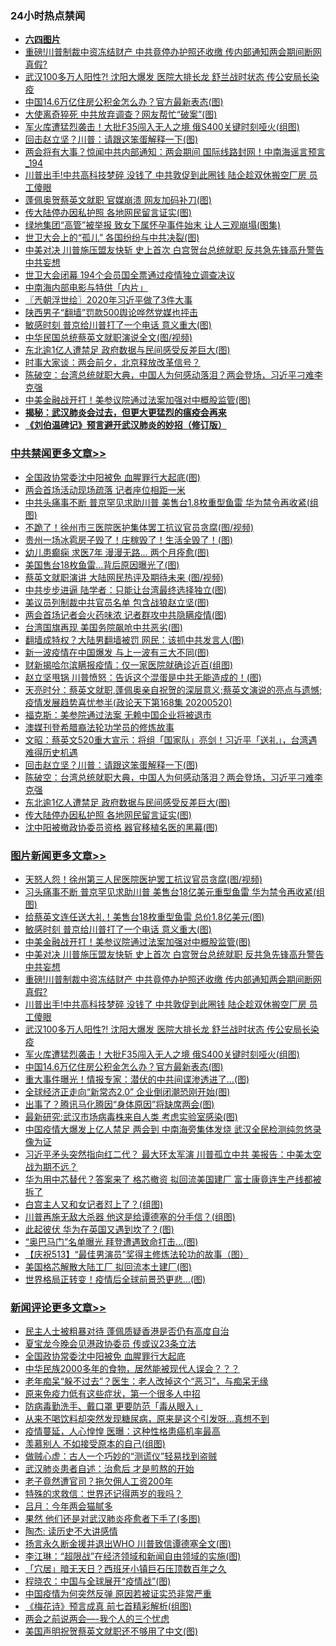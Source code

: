 <div class="catlist">
<h3>24小时热点禁闻</h3>
<ul>
<li><b><a href="64photo" target="_blank">六四图片</a></b></li>
<li><a href="https://github.com/fqnews/bnews/blob/master/topimagenews/20200520/1331670.md">重磅!川普制裁中资冻结财产 中共竟停办护照还收缴 传内部通知两会期间断网 真假?</a></li>
<li><a href="https://github.com/fqnews/bnews/blob/master/topimagenews/20200520/1331602.md">武汉100多万人阳性?! 沈阳大爆发 医院大排长龙 舒兰战时状态 传公安局长染疫</a></li>
<li><a href="https://github.com/fqnews/bnews/blob/master/topimagenews/20200520/1331524.md">中国14.6万亿住房公积金怎么办？官方最新表态(图)</a></li>
<li><a href="https://github.com/fqnews/bnews/blob/master/cbnews/20200520/1331536.md">大使离奇猝死 中共放弃调查？网友帮忙“破案”(图)</a></li>
<li><a href="https://github.com/fqnews/bnews/blob/master/topimagenews/20200520/1331542.md">军火库遭猛烈袭击！大批F35闯入无人之境 俄S400关键时刻哑火(组图)</a></li>
<li><a href="https://github.com/fqnews/bnews/blob/master/cbnews/20200521/1331843.md">回击赵立坚？川普：请跟这笨蛋解释一下(图)</a></li>
<li><a href="https://github.com/fqnews/bnews/blob/master/comments/20200520/1331499.md">两会将有大事？惊闻中共内部通知：两会期间 国际线路封网！中南海谣言预言_194</a></li>
<li><a href="https://github.com/fqnews/bnews/blob/master/topimagenews/20200520/1331651.md">川普出手!中共高科技梦碎 没钱了 中共敦促到此圈钱 陆企趁双休搬空厂房 员工傻眼</a></li>
<li><a href="https://github.com/fqnews/bnews/blob/master/cbnews/20200520/1331555.md">蓬佩奥贺蔡英文就职 官媒崩溃 网友加码补刀(图)</a></li>
<li><a href="https://github.com/fqnews/bnews/blob/master/cbnews/20200521/1331824.md">传大陆停办因私护照 各地网民留言证实(图)</a></li>
<li><a href="https://github.com/fqnews/bnews/blob/master/cbnews/20200520/1331507.md">绿地集团“高管”被举报 致女下属怀孕事件始末 让人三观崩塌(图集)</a></li>
<li><a href="https://github.com/fqnews/bnews/blob/master/cbnews/20200520/1331589.md">世卫大会上的“孤儿” 各国纷纷与中共决裂(图)</a></li>
<li><a href="https://github.com/fqnews/bnews/blob/master/topimagenews/20200520/1331687.md">中美对决 川普施压盟友快斩 史上首次 白宫贺台总统就职 反共急先锋高升警告中共妄想</a></li>
<li><a href="https://github.com/fqnews/bnews/blob/master/comments/20200521/1331787.md">世卫大会闭幕   194个会员国全票通过疫情独立调查决议</a></li>
<li><a href="https://github.com/fqnews/bnews/blob/master/yule/20200521/1331837.md">中南海内部电影与特供「内片」</a></li>
<li><a href="https://github.com/fqnews/bnews/blob/master/ssgc/20200521/1331840.md">〖兲朝浮世绘〗2020年习近平做了3件大事</a></li>
<li><a href="https://github.com/fqnews/bnews/blob/master/headline/20200520/1331655.md">陕西男子“翻墙”罚款500舆论哗然党媒也抨击</a></li>
<li><a href="https://github.com/fqnews/bnews/blob/master/topimagenews/20200521/1331927.md">敏感时刻 普京给川普打了一个电话 意义重大(图)</a></li>
<li><a href="https://github.com/fqnews/bnews/blob/master/cnnews/hknews/20200520/1331495.md">中华民国总统蔡英文就职演说全文(图/视频)</a></li>
<li><a href="https://github.com/fqnews/bnews/blob/master/cbnews/20200521/1331833.md">东北逾1亿人遭禁足 政府数据与民间感受反差巨大(图)</a></li>
<li><a href="https://github.com/fqnews/bnews/blob/master/headline/20200520/1331656.md">时事大家谈：两会前夕，北京释放改革信号？</a></li>
<li><a href="https://github.com/fqnews/bnews/blob/master/cbnews/20200521/1331842.md">陈破空：台湾总统就职大典，中国人为何感动落泪？两会登场，习近平刁难李克强 </a></li>
<li><a href="https://github.com/fqnews/bnews/blob/master/topimagenews/20200521/1331864.md">中美金融战开打！美参议院通过法案加强对中概股监管(图)</a></li>
<li><b><a href="https://github.com/fqnews/bnews/blob/master/comments/20200211/1275071.md" target="_blank">揭秘：武汉肺炎会过去，但更大更猛烈的瘟疫会再来</a></b></li>
<li><b><a href="https://github.com/fqnews/bnews/blob/master/comments/20200207/1272816.md" target="_blank">《刘伯温碑记》预言避开武汉肺炎的妙招（修订版）</a></b></li>
</ul>
</div>

<div class="catlist">
<h3><a href="https://github.com/fqnews/bnews/blob/master/cbnews/" target="_blank">中共禁闻</a><span><a href="https://github.com/fqnews/bnews/blob/master/cbnews/" target="_blank" rel="nofollow">更多文章>></a></span></h3>
<ul>
<li><a href="https://github.com/fqnews/bnews/blob/master/cbnews/20200521/1332069.md" target="_blank">全国政协常委沈中阳被免 血腥罪行大起底(图)</a></li>
<li><a href="https://github.com/fqnews/bnews/blob/master/cbnews/20200521/1332068.md" target="_blank">两会首场活动现场疏落 记者座位相距一米</a></li>
<li><a href="https://github.com/fqnews/bnews/blob/master/cbnews/20200521/1332063.md" target="_blank">中共头痛事不断 普京罕见求助川普 美售台1.8枚重型鱼雷 华为禁令再收紧(组图)</a></li>
<li><a href="https://github.com/fqnews/bnews/blob/master/cbnews/20200521/1332062.md" target="_blank">不跪了！徐州市三医院医护集体罢工抗议官员贪腐(图/视频)</a></li>
<li><a href="https://github.com/fqnews/bnews/blob/master/cbnews/20200521/1332053.md" target="_blank">贵州一场冰雹房子毁了！庄稼毁了！生活全毁了！(图)</a></li>
<li><a href="https://github.com/fqnews/bnews/blob/master/cbnews/20200521/1332050.md" target="_blank">幼儿患癫痫 求医7年 漫漫无路&#8230; 两个月痊愈(图)</a></li>
<li><a href="https://github.com/fqnews/bnews/blob/master/cbnews/20200521/1332038.md" target="_blank">美国售台18枚鱼雷…背后原因曝光了(图)</a></li>
<li><a href="https://github.com/fqnews/bnews/blob/master/cbnews/20200521/1332037.md" target="_blank">蔡英文就职演讲 大陆网民热评及期待未来 (图/视频)</a></li>
<li><a href="https://github.com/fqnews/bnews/blob/master/cbnews/20200521/1332036.md" target="_blank">中共步步进逼 陆学者：只能让台湾最终选择独立(图)</a></li>
<li><a href="https://github.com/fqnews/bnews/blob/master/cbnews/20200521/1332022.md" target="_blank">美议员列制裁中共官员名单 包含战狼赵立坚(图)</a></li>
<li><a href="https://github.com/fqnews/bnews/blob/master/cbnews/20200521/1332021.md" target="_blank">两会首场记者会火药味浓 记者群攻中共隐瞒疫情(图)</a></li>
<li><a href="https://github.com/fqnews/bnews/blob/master/cbnews/20200521/1331984.md" target="_blank">台湾国旗再现 美国务院飙呛中共恶劣(图)</a></li>
<li><a href="https://github.com/fqnews/bnews/blob/master/cbnews/20200521/1331983.md" target="_blank">翻墙成特权？大陆男翻墙被罚 网民：该抓中共发言人(图)</a></li>
<li><a href="https://github.com/fqnews/bnews/blob/master/cbnews/20200521/1331963.md" target="_blank">新一波疫情在中国爆发 与上一波有三大不同(图)</a></li>
<li><a href="https://github.com/fqnews/bnews/blob/master/cbnews/20200521/1331962.md" target="_blank">财新揭哈尔滨瞒报疫情：仅一家医院就确诊近百(组图)</a></li>
<li><a href="https://github.com/fqnews/bnews/blob/master/cbnews/20200521/1331950.md" target="_blank">赵立坚甩锅 川普愤怒：告诉这个混蛋是中共无能造成的！(图)</a></li>
<li><a href="https://github.com/fqnews/bnews/blob/master/cbnews/20200521/1331948.md" target="_blank">天亮时分：蔡英文就职,蓬佩奥亲自祝贺的深层意义;蔡英文演说的亮点与遗憾;疫情发展趋势喜忧参半(政论天下第168集 20200520)</a></li>
<li><a href="https://github.com/fqnews/bnews/blob/master/cbnews/20200521/1331905.md" target="_blank">福克斯：美参院通过法案 无赖中国企业将被退市</a></li>
<li><a href="https://github.com/fqnews/bnews/blob/master/cbnews/20200521/229810.md" target="_blank">澳媒刊登希腊裔法轮功学员的修炼故事</a></li>
<li><a href="https://github.com/fqnews/bnews/blob/master/cbnews/20200521/1331869.md" target="_blank">文昭：蔡英文520重大宣示：将组「国家队」亮剑！习近平「送礼」，台湾遇难得历史机遇</a></li>
<li><a href="https://github.com/fqnews/bnews/blob/master/cbnews/20200521/1331843.md" target="_blank">回击赵立坚？川普：请跟这笨蛋解释一下(图)</a></li>
<li><a href="https://github.com/fqnews/bnews/blob/master/cbnews/20200521/1331842.md" target="_blank">陈破空：台湾总统就职大典，中国人为何感动落泪？两会登场，习近平刁难李克强</a></li>
<li><a href="https://github.com/fqnews/bnews/blob/master/cbnews/20200521/1331833.md" target="_blank">东北逾1亿人遭禁足 政府数据与民间感受反差巨大(图)</a></li>
<li><a href="https://github.com/fqnews/bnews/blob/master/cbnews/20200521/1331824.md" target="_blank">传大陆停办因私护照 各地网民留言证实(图)</a></li>
<li><a href="https://github.com/fqnews/bnews/blob/master/cbnews/20200521/1331799.md" target="_blank">沈中阳被撤政协委员资格 器官移植名医的黑幕(图)</a></li>

</ul>
</div>
<div class="catlist">
<h3><a href="https://github.com/fqnews/bnews/blob/master/topimagenews/" target="_blank">图片新闻</a><span><a href="https://github.com/fqnews/bnews/blob/master/topimagenews/" target="_blank" rel="nofollow">更多文章>></a></span></h3>
<ul>
<li><a href="https://github.com/fqnews/bnews/blob/master/topimagenews/20200521/1332067.md" target="_blank">天怒人怨！徐州第三人民医院医护罢工抗议官员贪腐(图/视频)</a></li>
<li><a href="https://github.com/fqnews/bnews/blob/master/topimagenews/20200521/1332066.md" target="_blank">习头痛事不断 普京罕见求助川普 美售台18亿美元重型鱼雷 华为禁令再收紧(组图)</a></li>
<li><a href="https://github.com/fqnews/bnews/blob/master/topimagenews/20200521/1331949.md" target="_blank">给蔡英文连任送大礼！美售台18枚重型鱼雷 总价1.8亿美元(图)</a></li>
<li><a href="https://github.com/fqnews/bnews/blob/master/topimagenews/20200521/1331927.md" target="_blank">敏感时刻 普京给川普打了一个电话 意义重大(图)</a></li>
<li><a href="https://github.com/fqnews/bnews/blob/master/topimagenews/20200521/1331864.md" target="_blank">中美金融战开打！美参议院通过法案加强对中概股监管(图)</a></li>
<li><a href="https://github.com/fqnews/bnews/blob/master/topimagenews/20200520/1331687.md" target="_blank">中美对决 川普施压盟友快斩 史上首次 白宫贺台总统就职 反共急先锋高升警告中共妄想</a></li>
<li><a href="https://github.com/fqnews/bnews/blob/master/topimagenews/20200520/1331670.md" target="_blank">重磅!川普制裁中资冻结财产 中共竟停办护照还收缴 传内部通知两会期间断网 真假?</a></li>
<li><a href="https://github.com/fqnews/bnews/blob/master/topimagenews/20200520/1331651.md" target="_blank">川普出手!中共高科技梦碎 没钱了 中共敦促到此圈钱 陆企趁双休搬空厂房 员工傻眼</a></li>
<li><a href="https://github.com/fqnews/bnews/blob/master/topimagenews/20200520/1331602.md" target="_blank">武汉100多万人阳性?! 沈阳大爆发 医院大排长龙 舒兰战时状态 传公安局长染疫</a></li>
<li><a href="https://github.com/fqnews/bnews/blob/master/topimagenews/20200520/1331542.md" target="_blank">军火库遭猛烈袭击！大批F35闯入无人之境 俄S400关键时刻哑火(组图)</a></li>
<li><a href="https://github.com/fqnews/bnews/blob/master/topimagenews/20200520/1331524.md" target="_blank">中国14.6万亿住房公积金怎么办？官方最新表态(图)</a></li>
<li><a href="https://github.com/fqnews/bnews/blob/master/topimagenews/20200520/1331396.md" target="_blank">重大事件曝光！情报专家：潜伏的中共间谍渗透进了&#8230;(图)</a></li>
<li><a href="https://github.com/fqnews/bnews/blob/master/topimagenews/20200519/1331138.md" target="_blank">全球经济正走向“新常态2.0” 企业倒闭潮恐刚开始(图)</a></li>
<li><a href="https://github.com/fqnews/bnews/blob/master/topimagenews/20200519/1331125.md" target="_blank">出事了？腾讯马化腾因“身体原因”将缺席两会(图)</a></li>
<li><a href="https://github.com/fqnews/bnews/blob/master/topimagenews/20200519/1331124.md" target="_blank">最新研究:武汉市场病毒株来自人类 考虑实验室感染(图)</a></li>
<li><a href="https://github.com/fqnews/bnews/blob/master/topimagenews/20200519/1331097.md" target="_blank">中国疫情大爆发上亿人禁足 两会到 中南海旁集体发烧 武汉全民检测纯忽悠录像为证</a></li>
<li><a href="https://github.com/fqnews/bnews/blob/master/topimagenews/20200519/1331072.md" target="_blank">习近平矛头突然指向红二代？ 最大环太军演 川普孤立中共 美报告：中美太空战为期不远？</a></li>
<li><a href="https://github.com/fqnews/bnews/blob/master/topimagenews/20200519/1331064.md" target="_blank">华为用中芯替代？答案来了 格芯撤资 拟回流美国建厂 富士康竟连生产线都被拆了</a></li>
<li><a href="https://github.com/fqnews/bnews/blob/master/topimagenews/20200519/1330961.md" target="_blank">白宫主人又和女记者怼上了？(组图)</a></li>
<li><a href="https://github.com/fqnews/bnews/blob/master/topimagenews/20200519/1330917.md" target="_blank">川普再施无敌大杀器 他这是给谭德塞的分手信？(组图)</a></li>
<li><a href="https://github.com/fqnews/bnews/blob/master/topimagenews/20200519/1330909.md" target="_blank">此起彼伏 华为在英国又遇到坎了？(图)</a></li>
<li><a href="https://github.com/fqnews/bnews/blob/master/topimagenews/20200519/1330873.md" target="_blank">“奥巴马门”名单曝光 拜登遭遇致命打击…(图)</a></li>
<li><a href="https://github.com/fqnews/bnews/blob/master/comments/20200519/1330603.md" target="_blank">【庆祝513】“最佳男演员”奖得主修炼法轮功的故事（图）</a></li>
<li><a href="https://github.com/fqnews/bnews/blob/master/topimagenews/20200519/1330755.md" target="_blank">美国格芯解散大陆工厂 拟回流本土建厂(图)</a></li>
<li><a href="https://github.com/fqnews/bnews/blob/master/topimagenews/20200519/1330659.md" target="_blank">世界格局正转变！疫情后全球前景恐更悲…(图)</a></li>

</ul>
</div>
<div class="catlist">
<h3><a href="https://github.com/fqnews/bnews/blob/master/comments/" target="_blank">新闻评论</a><span><a href="https://github.com/fqnews/bnews/blob/master/comments/" target="_blank" rel="nofollow">更多文章>></a></span></h3>
<ul>
<li><a href="https://github.com/fqnews/bnews/blob/master/comments/20200521/1332071.md" target="_blank">民主人士被粗暴对待 蓬佩质疑香港是否仍有高度自治</a></li>
<li><a href="https://github.com/fqnews/bnews/blob/master/comments/20200521/1332070.md" target="_blank">夏宝龙今晚会见港政协委员 传或议23条立法</a></li>
<li><a href="https://github.com/fqnews/bnews/blob/master/comments/20200521/1332065.md" target="_blank">全国政协常委沈中阳被免 血腥罪行大起底</a></li>
<li><a href="https://github.com/fqnews/bnews/blob/master/comments/20200521/1332059.md" target="_blank">中华民族2000多年的食物，居然能被现代人误会？？？</a></li>
<li><a href="https://github.com/fqnews/bnews/blob/master/comments/20200521/1332058.md" target="_blank">老年痴呆“躲不过去”？医生：老人改掉这个“恶习”，与痴呆无缘</a></li>
<li><a href="https://github.com/fqnews/bnews/blob/master/comments/20200521/1332057.md" target="_blank">原来免疫力低有这些症状，第一个很多人中招</a></li>
<li><a href="https://github.com/fqnews/bnews/blob/master/comments/20200521/1332056.md" target="_blank">防病毒勤洗手、戴口罩 更要防范「毒从眼入」</a></li>
<li><a href="https://github.com/fqnews/bnews/blob/master/comments/20200521/1332055.md" target="_blank">从来不喝饮料却突然发现糖尿病，原来是这个引发呀&#8230;真想不到</a></li>
<li><a href="https://github.com/fqnews/bnews/blob/master/comments/20200521/1332054.md" target="_blank">疫情蔓延，人心惶惶 医曝：这种性格患癌机率最高</a></li>
<li><a href="https://github.com/fqnews/bnews/blob/master/comments/20200521/1332047.md" target="_blank">羡慕别人 不如接受原本的自己(组图)</a></li>
<li><a href="https://github.com/fqnews/bnews/blob/master/comments/20200521/1332041.md" target="_blank">做贼心虚：古人一个巧妙的“测谎仪”轻易找到盗贼</a></li>
<li><a href="https://github.com/fqnews/bnews/blob/master/comments/20200521/1332027.md" target="_blank">武汉肺炎患者自述：治愈后 才是煎熬的开始</a></li>
<li><a href="https://github.com/fqnews/bnews/blob/master/comments/20200521/1332019.md" target="_blank">老子竟然遭官司？拖欠佣人工资200年</a></li>
<li><a href="https://github.com/fqnews/bnews/blob/master/comments/20200521/1332014.md" target="_blank">特殊的求救信：世界还记得两岁的我吗？</a></li>
<li><a href="https://github.com/fqnews/bnews/blob/master/comments/20200521/1332013.md" target="_blank">吕月：今年两会猫腻多</a></li>
<li><a href="https://github.com/fqnews/bnews/blob/master/comments/20200521/1332012.md" target="_blank">果然 他们还是对武汉肺炎痊愈者下手了(多图)</a></li>
<li><a href="https://github.com/fqnews/bnews/blob/master/comments/20200521/1332011.md" target="_blank">陶杰: 读历史不大讲感情</a></li>
<li><a href="https://github.com/fqnews/bnews/blob/master/comments/20200521/1332003.md" target="_blank">扬言永久断金援并退出WHO 川普致信谭德塞全文(图)</a></li>
<li><a href="https://github.com/fqnews/bnews/blob/master/comments/20200521/1332002.md" target="_blank">李江琳：“超限战”在经济领域和新闻自由领域的实施(图)</a></li>
<li><a href="https://github.com/fqnews/bnews/blob/master/comments/20200521/1331992.md" target="_blank">「穴居」暗无天日？西班牙小镇巨石压顶数百年之久</a></li>
<li><a href="https://github.com/fqnews/bnews/blob/master/comments/20200521/1331990.md" target="_blank">程晓农：中国与全球展开“疫情战”(图)</a></li>
<li><a href="https://github.com/fqnews/bnews/blob/master/comments/20200521/1331989.md" target="_blank">中国疫情为何突然反弹 原因若被证实恐非常严重</a></li>
<li><a href="https://github.com/fqnews/bnews/blob/master/comments/20200521/1331988.md" target="_blank">《梅花诗》预言成真 前七首精彩解析(组图)</a></li>
<li><a href="https://github.com/fqnews/bnews/blob/master/comments/20200521/1331971.md" target="_blank">两会之前说两会&#8212;-我个人的三个忧虑</a></li>
<li><a href="https://github.com/fqnews/bnews/blob/master/comments/20200521/1331970.md" target="_blank">美国声明祝贺蔡英文就职还不够用了中文(图)</a></li>

</ul>
</div>